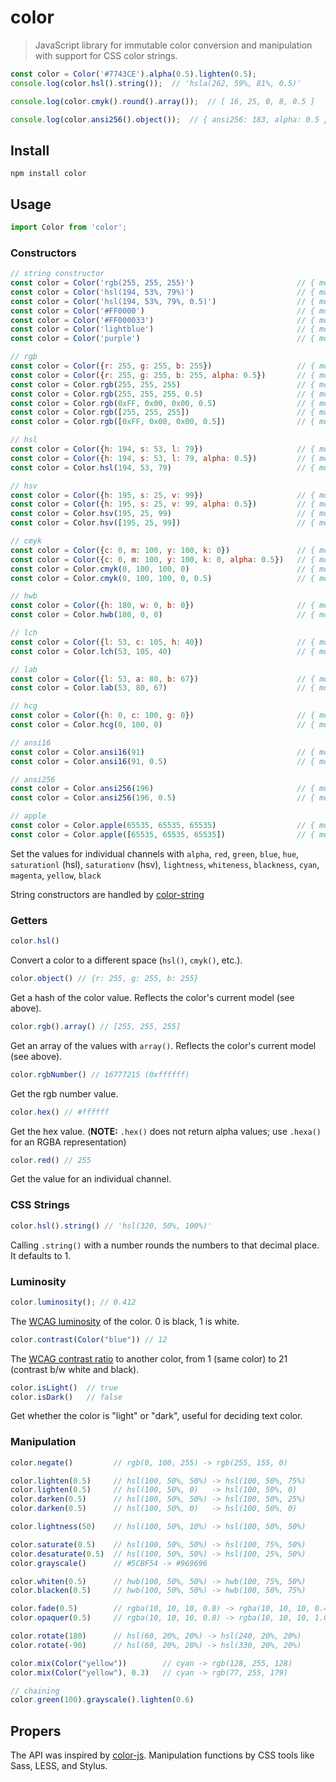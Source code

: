 # color

> JavaScript library for immutable color conversion and manipulation with support for CSS color strings.

```js
const color = Color('#7743CE').alpha(0.5).lighten(0.5);
console.log(color.hsl().string());  // 'hsla(262, 59%, 81%, 0.5)'

console.log(color.cmyk().round().array());  // [ 16, 25, 0, 8, 0.5 ]

console.log(color.ansi256().object());  // { ansi256: 183, alpha: 0.5 }
```

## Install
```shell
npm install color
```

## Usage
```js
import Color from 'color';
```

### Constructors
```js
// string constructor
const color = Color('rgb(255, 255, 255)')                       // { model: 'rgb', color: [ 255, 255, 255 ], valpha: 1 }
const color = Color('hsl(194, 53%, 79%)')                       // { model: 'hsl', color: [ 195, 53, 79 ], valpha: 1 }
const color = Color('hsl(194, 53%, 79%, 0.5)')                  // { model: 'hsl', color: [ 195, 53, 79 ], valpha: 0.5 }
const color = Color('#FF0000')                                  // { model: 'rgb', color: [ 255, 0, 0 ], valpha: 1 }
const color = Color('#FF000033')                                // { model: 'rgb', color: [ 255, 0, 0 ], valpha: 0.2 }
const color = Color('lightblue')                                // { model: 'rgb', color: [ 173, 216, 230 ], valpha: 1 }
const color = Color('purple')                                   // { model: 'rgb', color: [ 128, 0, 128 ], valpha: 1 }

// rgb
const color = Color({r: 255, g: 255, b: 255})                   // { model: 'rgb', color: [ 255, 255, 255 ], valpha: 1 }
const color = Color({r: 255, g: 255, b: 255, alpha: 0.5})       // { model: 'rgb', color: [ 255, 255, 255 ], valpha: 0.5 }
const color = Color.rgb(255, 255, 255)                          // { model: 'rgb', color: [ 255, 255, 255 ], valpha: 1 }
const color = Color.rgb(255, 255, 255, 0.5)                     // { model: 'rgb', color: [ 255, 255, 255 ], valpha: 0.5 }
const color = Color.rgb(0xFF, 0x00, 0x00, 0.5)                  // { model: 'rgb', color: [ 255, 0, 0 ], valpha: 0.5 }
const color = Color.rgb([255, 255, 255])                        // { model: 'rgb', color: [ 255, 255, 255 ], valpha: 1 }
const color = Color.rgb([0xFF, 0x00, 0x00, 0.5])                // { model: 'rgb', color: [ 255, 0, 0 ], valpha: 0.5 }

// hsl
const color = Color({h: 194, s: 53, l: 79})                     // { model: 'hsl', color: [ 195, 53, 79 ], valpha: 1 }
const color = Color({h: 194, s: 53, l: 79, alpha: 0.5})         // { model: 'hsl', color: [ 195, 53, 79 ], valpha: 0.5 }
const color = Color.hsl(194, 53, 79)                            // { model: 'hsl', color: [ 195, 53, 79 ], valpha: 1 }

// hsv
const color = Color({h: 195, s: 25, v: 99})                     // { model: 'hsv', color: [ 195, 25, 99 ], valpha: 1 }
const color = Color({h: 195, s: 25, v: 99, alpha: 0.5})         // { model: 'hsv', color: [ 195, 25, 99 ], valpha: 0.5 }
const color = Color.hsv(195, 25, 99)                            // { model: 'hsv', color: [ 195, 25, 99 ], valpha: 1 }
const color = Color.hsv([195, 25, 99])                          // { model: 'hsv', color: [ 195, 25, 99 ], valpha: 1 }

// cmyk
const color = Color({c: 0, m: 100, y: 100, k: 0})               // { model: 'cmyk', color: [ 0, 100, 100, 0 ], valpha: 1 }
const color = Color({c: 0, m: 100, y: 100, k: 0, alpha: 0.5})   // { model: 'cmyk', color: [ 0, 100, 100, 0 ], valpha: 0.5 }
const color = Color.cmyk(0, 100, 100, 0)                        // { model: 'cmyk', color: [ 0, 100, 100, 0 ], valpha: 1 }
const color = Color.cmyk(0, 100, 100, 0, 0.5)                   // { model: 'cmyk', color: [ 0, 100, 100, 0 ], valpha: 0.5 }

// hwb
const color = Color({h: 180, w: 0, b: 0})                       // { model: 'hwb', color: [ 180, 0, 0 ], valpha: 1 }
const color = Color.hwb(180, 0, 0)                              // { model: 'hwb', color: [ 180, 0, 0 ], valpha: 1 }

// lch
const color = Color({l: 53, c: 105, h: 40})                     // { model: 'lch', color: [ 53, 105, 40 ], valpha: 1 }
const color = Color.lch(53, 105, 40)                            // { model: 'lch', color: [ 53, 105, 40 ], valpha: 1 }

// lab
const color = Color({l: 53, a: 80, b: 67})                      // { model: 'lab', color: [ 53, 80, 67 ], valpha: 1 }
const color = Color.lab(53, 80, 67)                             // { model: 'lab', color: [ 53, 80, 67 ], valpha: 1 }

// hcg
const color = Color({h: 0, c: 100, g: 0})                       // { model: 'hcg', color: [ 0, 100, 0 ], valpha: 1 }
const color = Color.hcg(0, 100, 0)                              // { model: 'hcg', color: [ 0, 100, 0 ], valpha: 1 }

// ansi16
const color = Color.ansi16(91)                                  // { model: 'ansi16', color: [ 91 ], valpha: 1 }
const color = Color.ansi16(91, 0.5)                             // { model: 'ansi16', color: [ 91 ], valpha: 0.5 }

// ansi256
const color = Color.ansi256(196)                                // { model: 'ansi256', color: [ 196 ], valpha: 1 }
const color = Color.ansi256(196, 0.5)                           // { model: 'ansi256', color: [ 196 ], valpha: 0.5 }

// apple
const color = Color.apple(65535, 65535, 65535)                  // { model: 'apple', color: [ 65535, 65535, 65535 ], valpha: 1 }
const color = Color.apple([65535, 65535, 65535])                // { model: 'apple', color: [ 65535, 65535, 65535 ], valpha: 1 }


```

Set the values for individual channels with `alpha`, `red`, `green`, `blue`, `hue`, `saturationl` (hsl), `saturationv` (hsv), `lightness`, `whiteness`, `blackness`, `cyan`, `magenta`, `yellow`, `black`

String constructors are handled by [color-string](https://www.npmjs.com/package/color-string)

### Getters
```js
color.hsl()
```
Convert a color to a different space (`hsl()`, `cmyk()`, etc.).

```js
color.object() // {r: 255, g: 255, b: 255}
```
Get a hash of the color value. Reflects the color's current model (see above).

```js
color.rgb().array() // [255, 255, 255]
```
Get an array of the values with `array()`. Reflects the color's current model (see above).

```js
color.rgbNumber() // 16777215 (0xffffff)
```
Get the rgb number value.

```js
color.hex() // #ffffff
```
Get the hex value. (**NOTE:** `.hex()` does not return alpha values; use `.hexa()` for an RGBA representation)

```js
color.red() // 255
```
Get the value for an individual channel.

### CSS Strings
```js
color.hsl().string() // 'hsl(320, 50%, 100%)'
```

Calling `.string()` with a number rounds the numbers to that decimal place. It defaults to 1.

### Luminosity
```js
color.luminosity(); // 0.412
```
The [WCAG luminosity](http://www.w3.org/TR/WCAG20/#relativeluminancedef) of the color. 0 is black, 1 is white.

```js
color.contrast(Color("blue")) // 12
```
The [WCAG contrast ratio](http://www.w3.org/TR/WCAG20/#contrast-ratiodef) to another color, from 1 (same color) to 21 (contrast b/w white and black).

```js
color.isLight()  // true
color.isDark()   // false
```
Get whether the color is "light" or "dark", useful for deciding text color.

### Manipulation
```js
color.negate()         // rgb(0, 100, 255) -> rgb(255, 155, 0)

color.lighten(0.5)     // hsl(100, 50%, 50%) -> hsl(100, 50%, 75%)
color.lighten(0.5)     // hsl(100, 50%, 0)   -> hsl(100, 50%, 0)
color.darken(0.5)      // hsl(100, 50%, 50%) -> hsl(100, 50%, 25%)
color.darken(0.5)      // hsl(100, 50%, 0)   -> hsl(100, 50%, 0)

color.lightness(50)    // hsl(100, 50%, 10%) -> hsl(100, 50%, 50%)

color.saturate(0.5)    // hsl(100, 50%, 50%) -> hsl(100, 75%, 50%)
color.desaturate(0.5)  // hsl(100, 50%, 50%) -> hsl(100, 25%, 50%)
color.grayscale()      // #5CBF54 -> #969696

color.whiten(0.5)      // hwb(100, 50%, 50%) -> hwb(100, 75%, 50%)
color.blacken(0.5)     // hwb(100, 50%, 50%) -> hwb(100, 50%, 75%)

color.fade(0.5)        // rgba(10, 10, 10, 0.8) -> rgba(10, 10, 10, 0.4)
color.opaquer(0.5)     // rgba(10, 10, 10, 0.8) -> rgba(10, 10, 10, 1.0)

color.rotate(180)      // hsl(60, 20%, 20%) -> hsl(240, 20%, 20%)
color.rotate(-90)      // hsl(60, 20%, 20%) -> hsl(330, 20%, 20%)

color.mix(Color("yellow"))        // cyan -> rgb(128, 255, 128)
color.mix(Color("yellow"), 0.3)   // cyan -> rgb(77, 255, 179)

// chaining
color.green(100).grayscale().lighten(0.6)
```

## Propers
The API was inspired by [color-js](https://github.com/brehaut/color-js). Manipulation functions by CSS tools like Sass, LESS, and Stylus.
